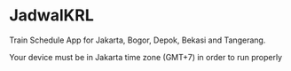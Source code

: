 # JadwalKRL
Train Schedule App for Jakarta, Bogor, Depok, Bekasi and Tangerang. 

Your device must be in Jakarta time zone (GMT+7) in order to run properly
